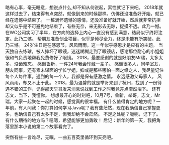 略有心事，毫无睡意，想说点什么,却不知从何说起，索性就记下来吧。
2018年就这样过去了，结束得有点突然，就像到来的时候那样。仿佛还没准备好开始，就已经在遗憾中结束了。
一桩满怀遗憾的感情，还没准备好就开始，然后就非常抗拒却又似乎是不可避免地结束了，有些无奈，来无影去无踪，捉摸不透。此乃一憾。
在WC公司实习了半年，在方向的选择上内心一直没有感到满意，结局似乎终将注定。此乃二憾。
帮朋友准备创业项目，似乎是倾尽全力，终是未能有所突破。此乃三憾。
24岁生日是在感恩节，风风雨雨，这一年似乎感恩才是应有的主题。
当天独自去练球，被人摔坏了眼镜，迷迷糊糊走到了眼镜店，感谢那位耐心的小姐姐很和气负责地帮我免费修好了眼镜。
2018，最要感谢的就是好朋友Mr瑞，太多太多，没齿难忘。
感谢鲁新，一件24号我会珍藏一辈子。
感谢很多人，同学室友，朋友同事，还有素未谋面的学长学姐，抑或是那些哪怕一面之缘之人，我尽量记住每个人每件事。遇到的每一个人，我都是保有感激之情。
永远感激父母家人。
风风雨雨，却又不止于此。
2018，最为温馨的就是举哥来到了杭州，找到了一份待遇不错的工作，记得那天举哥发来消息说找到工作之时我竟差点潸然泪下。
还有志文，当下，我懂你。
想想最开心的时刻吧，10月7号，鲁新，举哥，志文，Mr瑞，大家一起聚在一起的时候，感觉真的很幸福。
有什么值得肯定的地方呢？一年前，有人问我：你打算如何学习Java呢？我有些茫然，现在我确信自己掌握更多，也确信自己有太多不足，但我却绝不会茫然。
不足之处呢？呃呃，记下了。
有什么期待的地方吗？嗯嗯，希望能够更加勇敢！
后记：新年的第一天，我把角落里那本小说的第二个故事看完了。

突然有些一言难尽，无眠，一曲五百英里循环到天亮吧。



